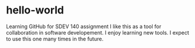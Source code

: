 # hello-world
Learning GitHub for SDEV 140 assignment
I like this as a tool for collaboration in software developement. I enjoy learning new tools. I expect to use this one many times in the future.
